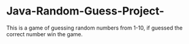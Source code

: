 # Java-Random-Guess-Project-
This is a game of guessing random numbers from 1-10, if guessed the correct number win the game.
